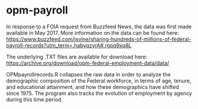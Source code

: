 # opm-payroll
In response to a FOIA request from Buzzfeed News, the data was first made available in May 2017. More information on the data can be found here: https://www.buzzfeed.com/jsvine/sharing-hundreds-of-millions-of-federal-payroll-records?utm_term=.habyqzyrA#.rgpq9xq8L

The underlying .TXT files are available for download here: https://archive.org/download/opm-federal-employment-data/data/

OPMpayrollrecords.R collapses the raw data in order to analyze the demographic composition of the Federal workforce, in terms of age, tenure, and educational attainment, and how these demographics have shifted since 1975. The program also tracks the evolution of employment by agency during this time period. 
